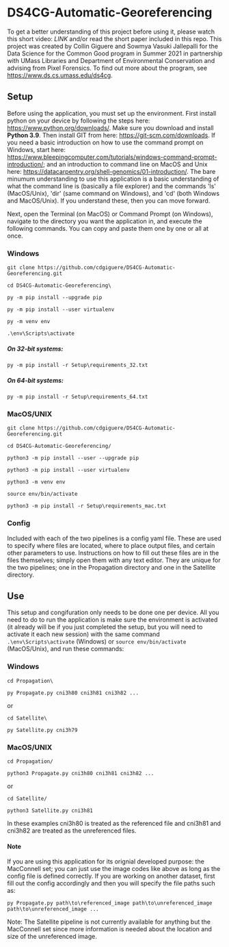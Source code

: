# DS4CG-Automatic-Georeferencing
To get a better understanding of this project before using it, please watch this short video: *LINK* and/or read the short paper included in this repo. This project was created by Collin Giguere and Sowmya Vasuki Jallepalli for the Data Science for the Common Good program in Summer 2021 in partnership with UMass Libraries and Department of Environmental Conservation and advising from Pixel Forensics. To find out more about the program, see https://www.ds.cs.umass.edu/ds4cg.

## Setup
Before using the application, you must set up the environment. First install python on your device by following the steps here: https://www.python.org/downloads/. Make sure you download and install **Python 3.9**. Then install GIT from here: https://git-scm.com/downloads. If you need a basic introduction on how to use the command prompt on Windows, start here: https://www.bleepingcomputer.com/tutorials/windows-command-prompt-introduction/; and an introduction to command line on MacOS and Unix here: https://datacarpentry.org/shell-genomics/01-introduction/.
The bare minumum understanding to use this application is a basic understanding of what the command line is (basically a file explorer) and the commands 'ls' (MacOS/Unix), 'dir' (same command on Windows), and 'cd' (both Windows and MacOS/Unix). If you understand these, then you can move forward.

Next, open the Terminal (on MacOS) or Command Prompt (on Windows), navigate to the directory you want the application in, and execute the following commands. You can copy and paste them one by one or all at once.

### Windows
`git clone https://github.com/cdgiguere/DS4CG-Automatic-Georeferencing.git`

`cd DS4CG-Automatic-Georeferencing\`

`py -m pip install --upgrade pip`

`py -m pip install --user virtualenv`

`py -m venv env`

`.\env\Scripts\activate`

##### On 32-bit systems:
`py -m pip install -r Setup\requirements_32.txt`

##### On 64-bit systems:
`py -m pip install -r Setup\requirements_64.txt`

### MacOS/UNIX
`git clone https://github.com/cdgiguere/DS4CG-Automatic-Georeferencing.git`

`cd DS4CG-Automatic-Georeferencing/`

`python3 -m pip install --user --upgrade pip`

`python3 -m pip install --user virtualenv`

`python3 -m venv env`

`source env/bin/activate`

`python3 -m pip install -r Setup\requirements_mac.txt`

### Config
Included with each of the two pipelines is a config yaml file. These are used to specify where files are located, where to place output files, and certain other parameters to use. Instructions on how to fill out these files are in the files themselves; simply open them with any text editor. They are unique for the two pipelines; one in the Propagation directory and one in the Satellite directory.

## Use
This setup and congifuration only needs to be done one per device. All you need to do to run the application is make sure the environment is activated (it already will be if you just completed the setup, but you will need to activate it each new session) with the same command `.\env\Scripts\activate` (Windows) or `source env/bin/activate` (MacOS/Unix), and run these commands:

### Windows
`cd Propagation\`

`py Propagate.py cni3h80 cni3h81 cni3h82 ...`

or

`cd Satellite\`

`py Satellite.py cni3h79`

### MacOS/UNIX
`cd Propagation/`

`python3 Propagate.py cni3h80 cni3h81 cni3h82 ...`

or

`cd Satellite/`

`python3 Satellite.py cni3h81`

In these examples cni3h80 is treated as the referenced file and cni3h81 and cni3h82 are treated as the unreferenced files.

#### Note
If you are using this application for its orignial developed purpose: the MacConnell set; you can just use the image codes like above as long as the config file is defined correctly. If you are working on another dataset, first fill out the config accordingly and then you will specify the file paths such as:

`py Propagate.py path\to\referenced_image path\to\unreferenced_image path\to\unreferenced_image ...`

Note: The Satellite pipeline is not currently available for anything but the MacConnell set since more information is needed about the location and size of the unreferenced image.
